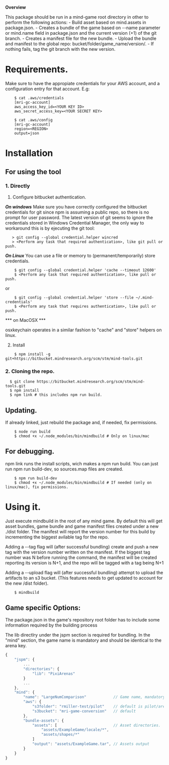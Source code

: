 **Overview**

This package should be run in a mind-game root directory in other to perform the following actions:
	- Build asset based on mind.assets in package.json.
	- Creates a bundle of the game based on --name parameter or mind.name field in package.json and the current version (+1) of the git branch.
	- Creates a manifest file for the new bundle.
	- Upload the bundle and manifest to the global repo: bucket/folder/game_name/version/.
	- If nothing fails, tag the git branch with the new version.

# Requirements.
Make sure to have the appropiate credentials for your AWS account, and a configuration entry for that account. E.g:

```shell
	$ cat .aws/credentials
	[mri-gc-account]
	aws_access_key_id=<YOUR KEY ID>
	aws_secret_access_key=<YOUR SECRET KEY>

	$ cat .aws/config
	[mri-gc-account]
	region=<REGION>
	output=json
```

# Installation

## For using the tool

### 1. Directly

1. Configure bitbucket authentication.

 ***On windows***
	Make sure you have correctly configured the bitbucket credentials for git since npm is assuming a public repo, so there is no prompt for user password.
	The latest version of git seems to ignore the credentials stored in Windows Credential Manager, the only way to workaround this is by ejecuting the git tool:
 ```shell
    > git config --global credential.helper wincred
	> <Perform any task that required authentication>, like git pull or push.
 ```

***On Linux***
You can use a file or memory to (permanent/temporarily) store credentials.

```shell
    $ git config --global credential.helper 'cache --timeout 12600'
	$ <Perform any task that required authentication>, like pull or push.
 ```

 or

```shell
    $ git config --global credential.helper 'store --file ~/.mind-credentials'
	$ <Perform any task that requires authentication>, like pull or push.
 ```

*** on MacOSX ***

osxkeychain operates in a similar fashion to "cache" and "store" helpers on linux.

2. Install

```shell
    $ npm install -g git+https://bitbucket.mindresearch.org/scm/stm/mind-tools.git
```

### 2. Cloning the repo.

  ```shell
    $ git clone https://bitbucket.mindresearch.org/scm/stm/mind-tools.git
	$ npm install
	$ npm link # this includes npm run build.
  ```

## Updating.

If already linked, just rebuild the package and, if needed, fix permissions.
```shell
	$ node run build
	$ chmod +x ~/.node_modules/bin/mindbuild # Only on linux/mac
```

## For debugging.

npm link runs the install scripts, wich makes a npm run build. You can just run npm run build-dev, so sources.map files are created.

```shell
	$ npm run build-dev
	$ chmod +x ~/.node_modules/bin/mindbuild # If needed (only on linux/mac), fix permissions.
```

# Using it.

Just execute mindbuild in the root of any mind game. By default this will get asset bundles, game bundle and game manifest files created under a new ./dist folder. The manifest will report the version number for this build by incrementing the biggest avilable tag for the repo.

Adding a --tag flag will (after successful bundling) create and push a new tag with the version number written on the manifest. If the biggest tag number was N before running the command, the manifest will be created reporting its version is N+1, and the repo will be tagged with a tag being N+1

Adding a --upload flag will (after successful bundling) attempt to upload the artifacts to an s3 bucket. (This features needs to get updated to account for the new /dist folder).

```shell
	$ mindbuild
```
 ## Game specific Options:

 The package.json in the game's repository root folder has to include some information required by the building process 

 The lib directlry under the jspm section is required for bundling.
 In the "mind" section, the game name is mandatory and should be identical to the arena key.

```javascript
{
	"jspm": {
		...
		"directories": {
			"lib": "PixiArenas"
		}
		...
	},
	"mind": {
		"name": "LargeNumComparison"			// Game name, mandatory
		"aws": {
			"s3folder": "rmiller-test/pilot" 	// default is pilot/arenas
			"s3bucket": "mri-game-conversion"	// default
		},
		"bundle-assets": {
			"assets": [							// Asset directories.
				"assets/ExampleGame/locale/*",
				"assets/shapes/*"
			]
			"output": "assets/ExampleGame.tar",	// Assets output
		}
	}
}

```
